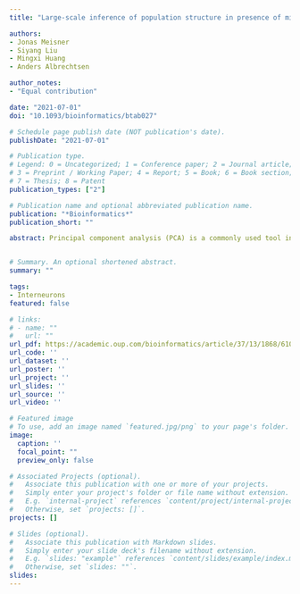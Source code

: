 ```yaml
---
title: "Large-scale inference of population structure in presence of missingness using PCA"

authors:
- Jonas Meisner
- Siyang Liu
- Mingxi Huang
- Anders Albrechtsen

author_notes:
- "Equal contribution"

date: "2021-07-01"
doi: "10.1093/bioinformatics/btab027"

# Schedule page publish date (NOT publication's date).
publishDate: "2021-07-01"

# Publication type.
# Legend: 0 = Uncategorized; 1 = Conference paper; 2 = Journal article;
# 3 = Preprint / Working Paper; 4 = Report; 5 = Book; 6 = Book section;
# 7 = Thesis; 8 = Patent
publication_types: ["2"]

# Publication name and optional abbreviated publication name.
publication: "*Bioinformatics*"
publication_short: ""

abstract: Principal component analysis (PCA) is a commonly used tool in genetics to capture and visualize population structure. Due to technological advances in sequencing, such as the widely used non-invasive prenatal test, massive datasets of ultra-low coverage sequencing are being generated. These datasets are characterized by having a large amount of missing genotype information. We present EMU, a method for inferring population structure in the presence of rampant non-random missingness. We show through simulations that several commonly used PCA methods cannot handle missing data arisen from various sources, which leads to biased results as individuals are projected into the PC space based on their amount of missingness. In terms of accuracy, EMU outperforms an existing method that also accommodates missingness while being competitively fast. We further tested EMU on around 100K individuals of the Phase 1 dataset of the Chinese Millionome Project, that were shallowly sequenced to around 0.08×. From this data we are able to capture the population structure of the Han Chinese and to reproduce previous analysis in a matter of CPU hours instead of CPU years. EMU's capability to accurately infer population structure in the presence of missingness will be of increasing importance with the rising number of large-scale genetic datasets. 


# Summary. An optional shortened abstract.
summary: ""

tags:
- Interneurons
featured: false

# links:
# - name: ""
#   url: ""
url_pdf: https://academic.oup.com/bioinformatics/article/37/13/1868/6103565
url_code: ''
url_dataset: ''
url_poster: ''
url_project: ''
url_slides: ''
url_source: ''
url_video: ''

# Featured image
# To use, add an image named `featured.jpg/png` to your page's folder. 
image:
  caption: ''
  focal_point: ""
  preview_only: false

# Associated Projects (optional).
#   Associate this publication with one or more of your projects.
#   Simply enter your project's folder or file name without extension.
#   E.g. `internal-project` references `content/project/internal-project/index.md`.
#   Otherwise, set `projects: []`.
projects: []

# Slides (optional).
#   Associate this publication with Markdown slides.
#   Simply enter your slide deck's filename without extension.
#   E.g. `slides: "example"` references `content/slides/example/index.md`.
#   Otherwise, set `slides: ""`.
slides:
---
```

